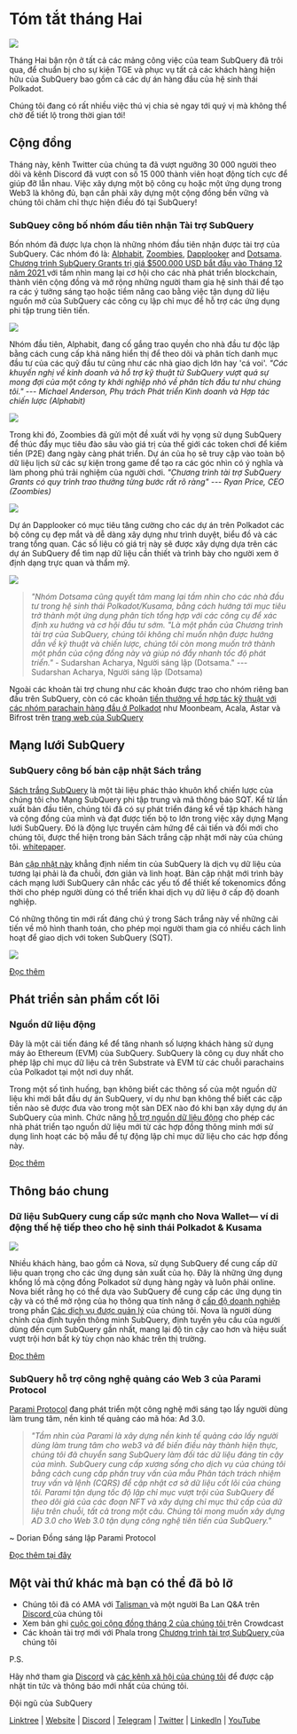 # Tóm tắt tháng Hai

![](https://miro.medium.com/max/1400/1*T3DLiAKSIy-AjRia_JJjow.png)

Tháng Hai bận rộn ở tất cả các mảng công việc của team SubQuery đã trôi qua, để chuẩn bị cho sự kiện TGE và phục vụ tất cả các khách hàng hiện hữu của SubQuery bao gồm cả các dự án hàng đầu của hệ sinh thái Polkadot.

Chúng tôi đang có rất nhiều việc thú vị chia sẻ ngay tới quý vị mà không thể chờ để tiết lộ trong thời gian tới!

## Cộng đồng

Tháng này, kênh Twitter của chúng ta đã vượt ngưỡng 30 000 người theo dõi và kênh Discord đã vượt con số 15 000 thành viên hoạt động tích cực để giúp đỡ lẫn nhau. Việc xây dựng một bộ công cụ hoặc một ứng dụng trong Web3 là không đủ, bạn cần phải xây dựng một cộng đồng bền vững và chúng tôi chăm chỉ thực hiện điều đó tại SubQuery!

### SubQuey công bố nhóm đầu tiên nhận Tài trợ SubQuery

Bốn nhóm đã được lựa chọn là những nhóm đầu tiên nhận được tài trợ của SubQuery. Các nhóm đó là: [Alphabit](https://www.polkadata.xyz/), [Zoombies](https://zoombies.world/), [Dapplooker](https://dapplooker.com/) and [Dotsama](http://dotsama.ai/). [ Chương trình SubQuery Grants trị giá $500.000 USD bắt đầu vào Tháng 12 năm 2021 ](https://subquery.network/grants) với tầm nhìn mang lại cơ hội cho các nhà phát triển blockchain, thành viên cộng đồng và mở rộng những người tham gia hệ sinh thái để tạo ra các ý tưởng sáng tạo hoặc tiềm năng cao bằng việc tận dụng dữ liệu nguồn mở của SubQuery các công cụ lập chỉ mục để hỗ trợ các ứng dụng phi tập trung tiên tiến.

![](https://miro.medium.com/max/1400/1*tBnWK4svpGbGuP3mCXyGDg.png)

Nhóm đầu tiên, Alphabit, đang cố gắng trao quyền cho nhà đầu tư độc lập bằng cách cung cấp khả năng hiển thị để theo dõi và phân tích danh mục đầu tư của các quỹ đầu tư cũng như các nhà giao dịch lớn hay 'cá voi'. _"Các khuyến nghị về kinh doanh và hỗ trợ kỹ thuật từ SubQuery vượt quá sự mong đợi của một công ty khởi nghiệp nhỏ về phân tích đầu tư như chúng tôi." --- Michael Anderson, Phụ trách Phát triển Kinh doanh và Hợp tác chiến lược (Alphabit)_

![](https://miro.medium.com/max/1400/1*TpHBDhA7WqNGTOxz9LpifQ.png)

Trong khi đó, Zoombies đã gửi một đề xuất với hy vọng sử dụng SubQuery để thúc đẩy mục tiêu đào sâu vào giá trị của thế giới các token chơi để kiếm tiền (P2E) đang ngày càng phát triển. Dự án của họ sẽ truy cập vào toàn bộ dữ liệu lịch sử các sự kiện trong game để tạo ra các góc nhìn có ý nghĩa và làm phong phú trải nghiệm của người chơi. _"Chương trình tài trợ SubQuery Grants có quy trình trao thưởng từng bước rất rõ ràng" --- Ryan Price, CEO (Zoombies)_

![](https://miro.medium.com/max/1400/1*4rPD0g-pC3MOU5M5vAtS4w.png)

Dự án Dapplooker có mục tiêu tăng cường cho các dự án trên Polkadot các bộ công cụ đẹp mắt và dễ dàng xây dựng như trình duyệt, biểu đồ và các trang tổng quan. Các số liệu có giá trị này sẽ được xây dựng dựa trên các dự án SubQuery để tìm nạp dữ liệu cần thiết và trình bày cho người xem ở định dạng trực quan và thẩm mỹ.

![](https://miro.medium.com/max/1400/1*kC8QYVvlUZwUfgXTBFQbgg.png)

> _"Nhóm Dotsama cũng quyết tâm mang lại tầm nhìn cho các nhà đầu tư trong hệ sinh thái Polkadot/Kusama, bằng cách hướng tới mục tiêu trở thành một ứng dụng phân tích tổng hợp với các công cụ để xác định xu hướng và cơ hội đầu tư sớm. "Là một phần của Chương trình tài trợ của SubQuery, chúng tôi không chỉ muốn nhận được hướng dẫn về kỹ thuật và chiến lược, chúng tôi còn mong muốn trở thành một phần của cộng đồng này và giúp nó đẩy nhanh tốc độ phát triển."_ - Sudarshan Acharya, Người sáng lập (Dotsama." --- Sudarshan Acharya, Người sáng lập (Dotsama)

Ngoài các khoản tài trợ chung như các khoản được trao cho nhóm riêng ban đầu trên SubQuery, còn có các khoản [tiền thưởng về hợp tác kỹ thuật với các nhóm parachain hàng đầu ở Polkadot](../blogs/20220127-grants-bounties.md) như Moonbeam, Acala, Astar và Bifrost trên [trang web của SubQuery](https://subquery.network/grants)

## Mạng lưới SubQuery

### SubQuery công bố bản cập nhật Sách trắng

[Sách trắng SubQuery](https://static.subquery.network/whitepaper.pdf) là một tài liệu phác thảo khuôn khổ chiến lược của chúng tôi cho Mạng SubQuery phi tập trung và mã thông báo SQT. Kể từ lần xuất bản đầu tiên, chúng tôi đã có sự phát triển đáng kể về tập khách hàng và cộng đồng của mình và đạt được tiến bộ to lớn trong việc xây dựng Mạng lưới SubQuery. Đó là động lực truyền cảm hứng để cải tiến và đổi mới cho chúng tôi, được thể hiện trong bản Sách trắng cập nhật mới này của chúng tôi. [whitepaper](https://static.subquery.network/whitepaper.pdf).

Bản [cập nhật này](https://static.subquery.network/whitepaper.pdf) khẳng định niềm tin của SubQuery là dịch vụ dữ liệu của tương lại phải là đa chuỗi, đơn giản và linh hoạt. Bản cập nhật mới trình bày cách mạng lưới SubQuery cân nhắc các yếu tố để thiết kế tokenomics đồng thời cho phép người dùng có thể triển khai dịch vụ dữ liệu ở cấp độ doanh nghiệp.

Có những thông tin mới rất đáng chú ý trong Sách trắng này về những cải tiến về mô hình thanh toán, cho phép mọi người tham gia có nhiều cách linh hoạt để giao dịch với token SubQuery (SQT).

![](https://miro.medium.com/max/1400/1*EhLefs3-lb47y2LC4Z6jWA.png)

[Đọc thêm](../blogs/20220216-whitepaper-update.md)

## Phát triển sản phẩm cốt lõi

### Nguồn dữ liệu động

Đây là một cải tiến đáng kể để tăng nhanh số lượng khách hàng sử dụng máy ảo Ethereum (EVM) của SubQuery. SubQuery là công cụ duy nhất cho phép lập chỉ mục dữ liệu cả trên Substrate và EVM từ các chuỗi parachains của Polkadot tại một nơi duy nhất.

Trong một số tình huống, bạn không biết các thông số của một nguồn dữ liệu khi mới bắt đầu dự án SubQuery, ví dụ như bạn không thể biết các cặp tiền nào sẽ được đưa vào trong một sàn DEX nào đó khi bạn xây dựng dự án SubQuery của mình. Chức năng [hỗ trợ nguồn dữ liệu động](https://university.subquery.network/build/dynamicdatasources.html) cho phép các nhà phát triển tạo nguồn dữ liệu mới từ các hợp đồng thông minh mới sử dụng linh hoạt các bộ mẫu để tự động lập chỉ mục dữ liệu cho các hợp đồng này.

[Đọc thêm](https://university.subquery.network/build/dynamicdatasources.html)

## Thông báo chung

### Dữ liệu SubQuery cung cấp sức mạnh cho Nova Wallet— ví di động thế hệ tiếp theo cho hệ sinh thái Polkadot & Kusama

![](https://miro.medium.com/max/1400/1*NkYmEpYLpZYFRkANrvpwPw.png)

Nhiều khách hàng, bao gồm cả Nova, sử dụng SubQuery để cung cấp dữ liệu quan trọng cho các ứng dụng sản xuất của họ. Đây là những ứng dụng khổng lồ mà cộng đồng Polkadot sử dụng hàng ngày và luôn phải online. Nova biết rằng họ có thể dựa vào SubQuery để cung cấp các ứng dụng tin cậy và có thể mở rộng của họ thông qua tính năng ở [cấp độ doanh nghiệp](https://blog.subquery.network/blogs/20211228-enterprise-hosted.html) trong phần [Các dịch vụ được quản lý](https://project.subquery.network/) của chúng tôi. Nova là người dùng chính của định tuyến thông minh SubQuery, định tuyến yêu cầu của người dùng đến cụm SubQuery gần nhất, mang lại độ tin cậy cao hơn và hiệu suất vượt trội hơn bất kỳ tùy chọn nào khác trên thị trường.

[Đọc thêm](../customer_announcements/20220210-nova-wallet.md)

### SubQuery hỗ trợ công nghệ quảng cáo Web 3 của Parami Protocol

[Parami Protocol](https://parami.io/) đang phát triển một công nghệ mới sáng tạo lấy người dùng làm trung tâm, nền kinh tế quảng cáo mã hóa: Ad 3.0.

> _"Tầm nhìn của Parami là xây dựng nền kinh tế quảng cáo lấy người dùng làm trung tâm cho web3 và để biến điều này thành hiện thực, chúng tôi đã chuyển sang SubQuery làm đối tác dữ liệu đáng tin cậy của mình. SubQuery cung cấp xương sống cho dịch vụ của chúng tôi bằng cách cung cấp phần truy vấn của mẫu Phân tách trách nhiệm truy vấn và lệnh (CQRS) để cập nhật cơ sở dữ liệu cốt lõi của chúng tôi. Parami tận dụng tốc độ lập chỉ mục vượt trội của SubQuery để theo dõi giá của các đoạn NFT và xây dựng chỉ mục thứ cấp của dữ liệu trên chuỗi, tất cả trong một câu. Chúng tôi mong muốn xây dựng AD 3.0 cho Web 3.0 tận dụng công nghệ tiên tiến của SubQuery."_

~ Dorian Đồng sáng lập Parami Protocol

[Đọc thêm tại đây](../customer_announcements/20220222-parami.md)

## Một vài thứ khác mà bạn có thể đã bỏ lỡ

- Chúng tôi đã có AMA với [ Talisman ](https://talisman.xyz/) và một người Ba Lan Q&A trên [ Discord ](https://discord.com/channels/796198414798028831/796198414798028834) của chúng tôi
- Xem bản ghi [ cuộc gọi cộng đồng tháng 2 của chúng tôi ](https://www.crowdcast.io/e/subquery-sessions-february) trên Crowdcast
- Các khoản tài trợ mới với Phala trong [ Chương trình tài trợ SubQuery ](https://subquery.network/grants) của chúng tôi

P.S.

Hãy nhớ tham gia [Discord](https://discord.com/invite/subquery) và [các kênh xã hội của chúng tôi](https://linktr.ee/subquerynetwork) để được cập nhật tin tức và thông báo mới nhất của chúng tôi.

Đội ngũ của SubQuery

[Linktree](https://linktr.ee/subquerynetwork) | [Website](https://subquery.network/) | [Discord](https://discord.com/invite/78zg8aBSMG) | [Telegram](https://t.me/subquerynetwork) | [Twitter](https://twitter.com/subquerynetwork) | [LinkedIn](https://www.linkedin.com/company/subquery) | [YouTube](https://www.youtube.com/channel/UCi1a6NUUjegcLHDFLr7CqLw)
